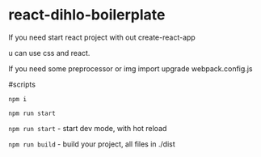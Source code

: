 # react-dihlo-boilerplate

If you need start react project with out create-react-app

u can use css and react.

If you need some preprocessor or img import upgrade webpack.config.js

#scripts

```
npm i

npm run start

```

`npm run start` - start dev mode, with hot reload

`npm run build` - build your project, all files in ./dist
